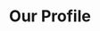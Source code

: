 <html>
<head>
    <center><th><h1>Our Profile</h1></th></center>
<style>
</style>
<body>
</body>
</head>
</html>
